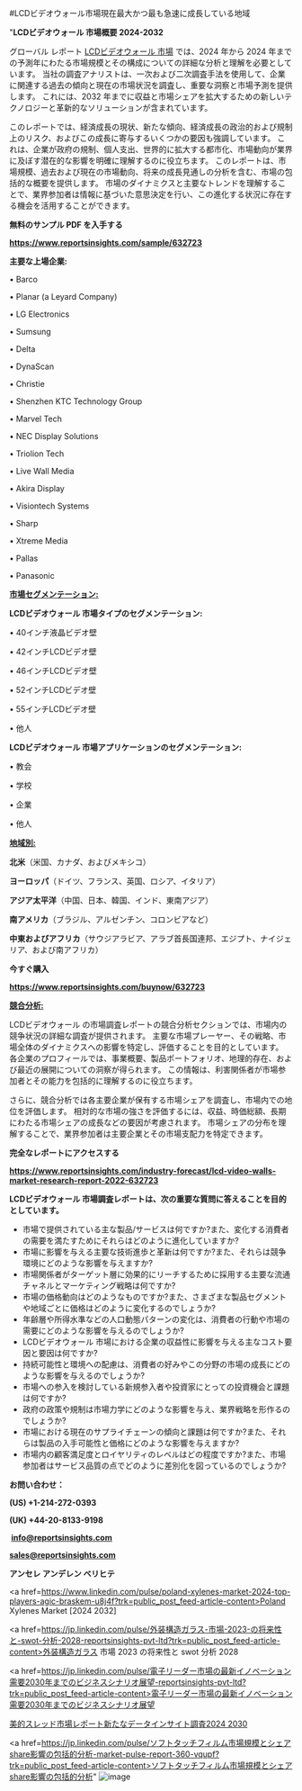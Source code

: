 #LCDビデオウォール市場現在最大かつ最も急速に成長している地域

"<strong>LCDビデオウォール 市場概要 2024-2032</strong>

グローバル レポート <a href=https://www.reportsinsights.com/sample/632723>LCDビデオウォール 市場</a> では、2024 年から 2024 年までの予測年にわたる市場規模とその構成についての詳細な分析と理解を必要としています。 当社の調査アナリストは、一次および二次調査手法を使用して、企業に関連する過去の傾向と現在の市場状況を調査し、重要な洞察と市場予測を提供します。 これには、2032 年までに収益と市場シェアを拡大​​するための新しいテクノロジーと革新的なソリューションが含まれています。

このレポートでは、経済成長の現状、新たな傾向、経済成長の政治的および規制上のリスク、およびこの成長に寄与するいくつかの要因も強調しています。 これは、企業が政府の規制、個人支出、世界的に拡大する都市化、市場動向が業界に及ぼす潜在的な影響を明確に理解するのに役立ちます。 このレポートは、市場規模、過去および現在の市場動向、将来の成長見通しの分析を含む、市場の包括的な概要を提供します。 市場のダイナミクスと主要なトレンドを理解することで、業界参加者は情報に基づいた意思決定を行い、この進化する状況に存在する機会を活用することができます。

<strong><b>無料のサンプル PDF を入手する</b></strong>

<a href=https://www.reportsinsights.com/sample/632723><strong><u>https://www.reportsinsights.com/sample/632723</u></strong></a>

<strong>主要な上場企業:</strong>

• Barco

• Planar (a Leyard Company)

• LG Electronics

• Sumsung

• Delta

• DynaScan

• Christie

• Shenzhen KTC Technology Group

• Marvel Tech

• NEC Display Solutions

• Triolion Tech

• Live Wall Media

• Akira Display

• Visiontech Systems

• Sharp

• Xtreme Media

• Pallas

• Panasonic

<strong><u>市場セグメンテーション</u></strong><strong><u>:</u></strong>

<strong>LCDビデオウォール 市場タイプのセグメンテーション:</strong>

• 40インチ液晶ビデオ壁

• 42インチLCDビデオ壁

• 46インチLCDビデオ壁

• 52インチLCDビデオ壁

• 55インチLCDビデオ壁

• 他人

<strong>LCDビデオウォール 市場アプリケーションのセグメンテーション:</strong>

• 教会

• 学校

• 企業

• 他人

<strong><u>地域別</u></strong><strong><u>:</u></strong>

<strong>北米</strong>（米国、カナダ、およびメキシコ）

<strong>ヨーロッパ</strong>（ドイツ、フランス、英国、ロシア、イタリア）

<strong>アジア太平洋</strong>（中国、日本、韓国、インド、東南アジア）

<strong>南アメリカ</strong>（ブラジル、アルゼンチン、コロンビアなど）

<strong>中東およびアフリカ</strong>（サウジアラビア、アラブ首長国連邦、エジプト、ナイジェリア、および南アフリカ）

<strong>今すぐ購入</strong>

<a href=https://www.reportsinsights.com/buynow/632723><strong><u>https://www.reportsinsights.com/buynow/632723</u></strong></a>

<strong><u>競合分析:</u></strong>

LCDビデオウォール の市場調査レポートの競合分析セクションでは、市場内の競争状況の詳細な調査が提供されます。 主要な市場プレーヤー、その戦略、市場全体のダイナミクスへの影響を特定し、評価することを目的としています。 各企業のプロフィールでは、事業概要、製品ポートフォリオ、地理的存在、および最近の展開についての洞察が得られます。 この情報は、利害関係者が市場参加者とその能力を包括的に理解するのに役立ちます。

さらに、競合分析では各主要企業が保有する市場シェアを調査し、市場内での地位を評価します。 相対的な市場の強さを評価するには、収益、時価総額、長期にわたる市場シェアの成長などの要因が考慮されます。 市場シェアの分布を理解することで、業界参加者は主要企業とその市場支配力を特定できます。

<strong>完全なレポートにアクセスする</strong>

<a href=https://www.reportsinsights.com/industry-forecast/lcd-video-walls-market-research-report-2022-632723><strong><u><b>https://www.reportsinsights.com/industry-forecast/lcd-video-walls-market-research-report-2022-632723</b></u></strong></a>

<strong><b>LCDビデオウォール 市場調査レポートは、次の重要な質問に答えることを目的としています。</b></strong>
<ul>
  <li>市場で提供されている主な製品/サービスは何ですか?また、変化する消費者の需要を満たすためにそれらはどのように進化していますか?</li>
  <li>市場に影響を与える主要な技術進歩と革新は何ですか?また、それらは競争環境にどのような影響を与えますか?</li>
  <li>市場関係者がターゲット層に効果的にリーチするために採用する主要な流通チャネルとマーケティング戦略は何ですか?</li>
  <li>市場の価格動向はどのようなものですか?また、さまざまな製品セグメントや地域ごとに価格はどのように変化するのでしょうか?</li>
  <li>年齢層や所得水準などの人口動態パターンの変化は、消費者の行動や市場の需要にどのような影響を与えるのでしょうか?</li>
  <li>LCDビデオウォール 市場における企業の収益性に影響を与える主なコスト要因と要因は何ですか?</li>
  <li>持続可能性と環境への配慮は、消費者の好みやこの分野の市場の成長にどのような影響を与えるのでしょうか?</li>
  <li>市場への参入を検討している新規参入者や投資家にとっての投資機会と課題は何ですか?</li>
  <li>政府の政策や規制は市場力学にどのような影響を与え、業界戦略を形作るのでしょうか?</li>
  <li>市場における現在のサプライチェーンの傾向と課題は何ですか?また、それらは製品の入手可能性と価格にどのような影響を与えますか?</li>
  <li>市場内の顧客満足度とロイヤリティのレベルはどの程度ですか?また、市場参加者はサービス品質の点でどのように差別化を図っているのでしょうか?</li>
</ul>
<strong>お問い合わせ：</strong>

<strong>(US) +1-214-272-0393</strong>

<strong>(UK) +44-20-8133-9198</strong>

<strong> </strong><a href=info@reportsinsights.com><strong><u>info@reportsinsights.com</u></strong></a>

<a href=sales@reportsinsights.com><strong><u>sales@reportsinsights.com</u></strong></a>

<strong>アンセレ アンデレン ベリヒテ</strong>

<a href=https://www.linkedin.com/pulse/poland-xylenes-market-2024-top-players-agic-braskem-u8j4f?trk=public_post_feed-article-content>Poland Xylenes Market [2024 2032]</a>

<a href=https://jp.linkedin.com/pulse/外装構造ガラス-市場-2023-の将来性と-swot-分析-2028-reportsinsights-pvt-ltd?trk=public_post_feed-article-content>外装構造ガラス 市場 2023 の将来性と swot 分析 2028</a>

<a href=https://jp.linkedin.com/pulse/電子リーダー市場の最新イノベーション需要2030年までのビジネスシナリオ展望-reportsinsights-pvt-ltd?trk=public_post_feed-article-content>電子リーダー市場の最新イノベーション需要2030年までのビジネスシナリオ展望</a>

<a href=https://www.linkedin.com/pulse/美的スレッド市場レポート新たなデータインサイト調査2024-2030-healthscope-news-245-6s53f/>美的スレッド市場レポート新たなデータインサイト調査2024 2030</a>

<a href=https://jp.linkedin.com/pulse/ソフトタッチフィルム市場規模とシェアshare影響の包括的分析-market-pulse-report-360-vqupf?trk=public_post_feed-article-content>ソフトタッチフィルム市場規模とシェアshare影響の包括的分析</a>"
![image](https://github.com/aanak123/RIMarketer1/assets/158471119/08ee518f-dd71-4649-a426-e2c4417d5f3f)
